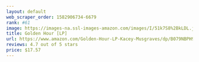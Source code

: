 ```yaml
---
layout: default 
﻿web_scraper_order: 1582906734-6679
rank: #61
image: https://images-na.ssl-images-amazon.com/images/I/51k7S8%2BkLDL.jpg
title: Golden Hour [LP]
url: https://www.amazon.com/Golden-Hour-LP-Kacey-Musgraves/dp/B079NBPH9S/ref=zg_mw_music_61?_encoding=UTF8&psc=1&refRID=X8V12YXMQG7N6EH1X8Q3
reviews: 4.7 out of 5 stars
price: $17.57 
---
```

